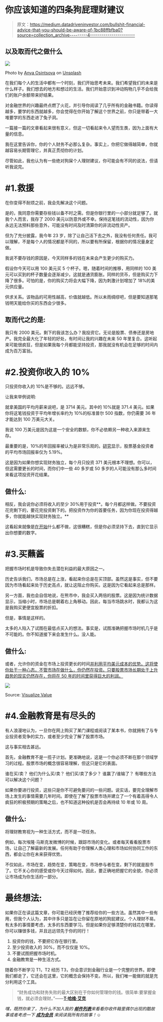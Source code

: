 # 你应该知道的四条狗屁理财建议

> 原文：<https://medium.datadriveninvestor.com/bullshit-financial-advice-that-you-should-be-aware-of-1bc88ffbfba0?source=collection_archive---------4----------------------->

## 以及取而代之做什么

![](img/c485fe3fef0f9ffbee6ff3033249a5e2.png)

Photo by [Anya Osintsova](https://unsplash.com/@osintsova?utm_source=medium&utm_medium=referral) on [Unsplash](https://unsplash.com?utm_source=medium&utm_medium=referral)

在我们每个人的生活中都有一个时刻，我们开始思考未来。我们希望我们的未来是什么样子。我们想去的地方和想过的生活。我们开始意识到冲动购物几乎不会给我们的账户余额带来好结果。

对金融世界的兴趣最终点燃了火花，并引导你阅读了几乎所有的金融书籍。你读得越多，要学的东西就越多，你会觉得在你开始了解这个世界之前，你只是带着一大堆要学的东西走进了兔子洞。

一篇接一篇的文章看起来很有意义，但这一切看起来令人望而生畏，因为上面有大量的信息。

我在这里告诉你，你的个人财务不必那么复杂。事实上，你把它做得越简单，你就越容易长期管理它，并真正贯彻你的计划。

尽管如此，我也认为有一些绝对狗屎个人理财建议，你可能会有不同的说法，但请听我说完。

# #1.救援

在你变得不耐烦之前，我会先解决这个问题。

是的，我同意你需要存些钱以备不时之需。但是你银行里的一小部分就足够了。就我个人而言，我存了 2000 美元以防意外或不幸。保持这笔钱的流动性，因为你永远无法预料那些意外，可能没有时间及时清算你的非流动性资产。

但为了充分披露，我今年 23 岁，除了让自己活下去之外，我没有任何责任。我可以理解，不是每个人的情况都是不同的，所以要有所保留，根据你的情况量身定做。

我说不要存钱的原因是，今天同样多的钱在未来会产生更少的购买力。

假设你今天可以用 100 美元买 5 个杯子。嗯，随着时间的推移，用同样的 100 美元可以买到的杯子数量会逐渐减少。这就是通货膨胀。同样的货币，但是购买力下降了很多。可怕的是，你的购买力将会大幅下降，因为刺激计划增加了 18%的美元供应量。

供求关系。该物品的可用性越高，价值就越低。所以未雨绸缪吧，但是要知道那笔钱明天能给你买的东西会少很多。

## 取而代之的是:

我只有 2000 美元。剩下的我该怎么办？我投资它。无论是股票、债券还是房地产。我完全最大化了年轻的好处，有时间让我的兴趣在未来 50 年里复合。这听起来可能很疯狂，但是如果我每个月都能坚持投资，那我就没有机会在足够的时间内成为百万富翁。

# #2.投资你收入的 10%

只投资你收入的 10%是不够的。远远不够。

让我来举例说明:

就拿美国的平均月薪来说吧，是 3714 美元。其中的 10%就是 371.4 美元。如果你将这笔钱投资于平均年增长率约为 10%的标准普尔 500 指数，你仍需要 36 年才能达到 100 万美元大关。

我说 100 万美元是因为这是一个安全的数额，你不必依赖另一种收入来源来生存。

最重要的是，10%的年回报率被认为是非常乐观的。[研究](https://www.thebalance.com/why-average-investors-earn-below-average-market-returns-2388519)显示，股票基金投资者的平均市场回报率仅为 5.19%。

这是因为如果你想实现财务独立，每个月只投资 371 美元根本不理想。你可以，但这需要更长的时间，而你们中一些 40 多岁或 50 多岁的人可能没有那么多时间来看这项投资开花结果。

## 做什么:

相反，我会说你必须将收入的至少 30%用于投资**。每个月都这样做。不要投资花完剩下的，要花完投资剩下的。把投资作为你的首要任务，因为你现在投资得越多，你就能越快实现财务独立。**

这看起来就像是[在开始](https://medium.com/datadriveninvestor/the-truth-about-passive-income-c6da51a73ba9)什么都不做，这很糟糕，但是你必须坚持下去，直到它显示出你想要的数字。

# #3.买蘸酱

把握市场时机是导致你失去潜在利益的最大原因之一。

历史告诉我们，市场总是在上涨，看起来你总是在买顶部。虽然这是事实，但不要因为市场看起来处于历史高点，就让这阻止你购买。这是因为它看起来总是那样。

另一方面，我也会自信地说，在熊市中，我会买入两倍的股票。这是因为统计数据显示，当缩小时，市场总是朝着右上角移动。因此，每当市场跳水时，我都认为这是我购买更便宜股票的折扣。

但是，事情是这样的。

太多的人陷入了试图在最低点买入的想法。事实是，试图准确把握市场时机几乎是不可能的。你不知道接下来会发生什么。没人能。

## 做什么:

或者，允许你的资金在市场上投资更长的时间[并利用平均美元成本的优势。这将使你处于一种心态，不管市场在做什么，你仍然在投资。只要股票市场长期处于上升趋势的现实仍然存在，你将在 50 年的时间里获得巨大的利润。](https://medium.com/datadriveninvestor/the-truth-about-passive-income-c6da51a73ba9)

![](img/40227ae54b9d24ec28a322fbb77a2077.png)

Source: [Visualize Value](https://twitter.com/visualizevalue/status/1357176936485814272/photo/1)

# #4.金融教育是有尽头的

有人浪漫地认为，一旦你在网上购买了某门课程或阅读了某本书，你就拥有了与专业投资者竞争的实力，或者至少完全了解了股票市场。

这与事实相去甚远。

首先，金融教育不是一揽子计划。更准确地说，这是一个你必须不断在那个领域学习的过程。股票市场的概念很容易理解，但这只是它的表面。

谁在买/卖？
他们为什么买/卖？
他们买/卖了多少？
谁赢了/谁输了？
有哪些方法可以解决这个问题？

如果你要进行投资，这些只是你不可避免要问的一些问题。说实话，要完全理解市场上发生的事情需要几年时间。即使在了解了股票市场并建立了一个有着高得令人疯狂的积极预期的策略之后，也不知道这种投机是否会再持续 10 年或 10 周。

## 做什么:

将理财教育视为一种生活方式，而不是一项任务。

例如，每次埃隆·马斯克发微博的时候，跟踪市场的变化。或者每天看看股票市场，让自己了解最新的发展。任何有助于你理解人类心理和市场如何协同工作的东西，都会让你在未来获得优势。

不仅如此，市场在变，趋势在变，策略在变，市场参与者在变。剩下的就是股市了。它不关心你的感受或你今天过得如何。因此，要正确地把握它的全貌，你必须让市场成为你生活的一部分。

# 最终想法:

如果你正在读这篇文章，你可能已经厌倦了推荐给你的一些方法。虽然其中一些有用，但我个人认为，其中许多只是旨在让你留在原地的狗屁建议。个人理财不易。有太多的事情要考虑，太多的东西要学习。但是如果你足够清楚你的钱花在哪里，你可以赚很多钱，并且远远领先于你的同行！

1.  投资你的钱，不要把它存在银行里。
2.  至少投资收入的 30%，而不仅仅是 10%。
3.  不要试图把握市场时机。
4.  金融教育是一种生活方式。

随着你不断学习 T1，T2 经历 T3，你会意识到金融行业是一个完整的世界。即使我们都走了，它还会在这里，它的概念会保持不变。所以，我们唯一能做的就是充分利用这个工具。

> “财务成功和财务失败的最大区别在于你如何管理你的钱。很简单:要掌握金钱，就必须会理财。”——[**T·哈维·艾克**](https://www.azquotes.com/author/4412-T_Harv_Eker)

*嘿，既然你来了，为什么不加入我的* [***邮件列表***](https://marcuschan.ck.page/76504d9d12)**来看看你收件箱里偶尔出现的酷故事或者考虑一下* [***成为会员***](http://xn--74h/) *来阅读我所有的故事！☺**